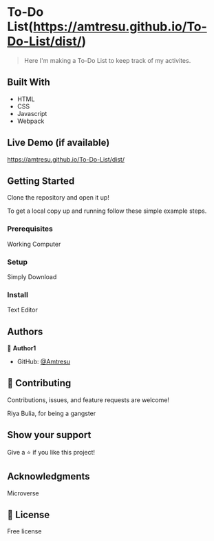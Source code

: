 # To-Do List(https://amtresu.github.io/To-Do-List/dist/)

> Here I'm making a To-Do List to keep track of my activites. 


## Built With

- HTML
- CSS
- Javascript
- Webpack

## Live Demo (if available)

https://amtresu.github.io/To-Do-List/dist/
 

## Getting Started

Clone the repository and open it up!



To get a local copy up and running follow these simple example steps.

### Prerequisites
Working Computer
### Setup
Simply Download
### Install
Text Editor



## Authors

👤 **Author1**

- GitHub: [@Amtresu](https://github.com/Amtresu)

## 🤝 Contributing

Contributions, issues, and feature requests are welcome!

Riya Bulia, for being a gangster


## Show your support

Give a ⭐️ if you like this project!

## Acknowledgments

Microverse
## 📝 License

Free license 
